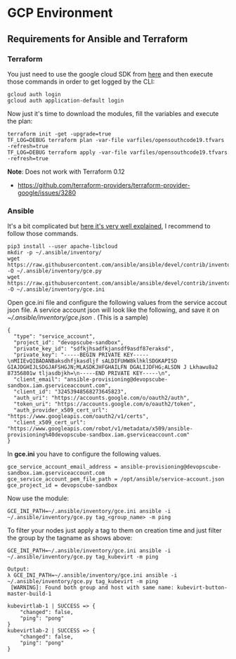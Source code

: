# GCP Environment

## Requirements for Ansible and Terraform

### Terraform

You just need to use the google cloud SDK from [here](https://cloud.google.com/sdk/downloads#yum) and then execute those commands in order to get logged by the CLI:
```
gcloud auth login
gcloud auth application-default login
```

Now just it's time to download the modules, fill the variables and execute the plan:
```
terraform init -get -upgrade=true
TF_LOG=DEBUG terraform plan -var-file varfiles/opensouthcode19.tfvars -refresh=true
TF_LOG=DEBUG terraform apply -var-file varfiles/opensouthcode19.tfvars -refresh=true
```

**Note**: Does not work with Terraform 0.12
- https://github.com/terraform-providers/terraform-provider-google/issues/3280

### Ansible

It's a bit complicated but [here it's very well explained](https://devopscube.com/ansible-dymanic-inventry-google-cloud/), I recommend to follow those commands.
```
pip3 install --user apache-libcloud
mkdir -p ~/.ansible/inventory/
wget https://raw.githubusercontent.com/ansible/ansible/devel/contrib/inventory/gce.py -O ~/.ansible/inventory/gce.py
wget https://raw.githubusercontent.com/ansible/ansible/devel/contrib/inventory/gce.ini -O ~/.ansible/inventory/gce.ini
```

Open gce.ini file and configure the following values from the service accout json file. A service account json will look like the following, and save it on _~/.ansible/inventory/gce.json_ . (This is a sample)
```
{
  "type": "service_account",
  "project_id": "devopscube-sandbox",
  "private_key_id": "sdfkjhsadfkjansdf9asdf87eraksd",
  "private_key": "-----BEGIN PRIVATE KEY-----\nMIIEvQIBADANBaksdhfjkasdljf sALDIFUHW8klhklSDGKAPISD GIAJDGHIJLSDGJAFSHGJN;MLASDKJHFGHAILFN DGALIJDFHG;ALSDN J Lkhawu8a2 87356801w tljasdbjkh=\n-----END PRIVATE KEY-----\n",
  "client_email": "ansible-provisioning@devopscube-sandbox.iam.gserviceaccount.com",
  "client_id": "32453948568273645823",
  "auth_uri": "https://accounts.google.com/o/oauth2/auth",
  "token_uri": "https://accounts.google.com/o/oauth2/token",
  "auth_provider_x509_cert_url": "https://www.googleapis.com/oauth2/v1/certs",
  "client_x509_cert_url": "https://www.googleapis.com/robot/v1/metadata/x509/ansible-provisioning%40devopscube-sandbox.iam.gserviceaccount.com"
}
```

In **gce.ini** you have to configure the following values.
```
gce_service_account_email_address = ansible-provisioning@devopscube-sandbox.iam.gserviceaccount.com
gce_service_account_pem_file_path = /opt/ansible/service-account.json
gce_project_id = devopscube-sandbox
```

Now use the module:
```
GCE_INI_PATH=~/.ansible/inventory/gce.ini ansible -i ~/.ansible/inventory/gce.py tag_<group_name> -m ping
```

To filter your nodes just apply a tag to them on creation time and just filter the group by the tagname as shows above:
```
GCE_INI_PATH=~/.ansible/inventory/gce.ini ansible -i ~/.ansible/inventory/gce.py tag_kubevirt -m ping

Output:
λ GCE_INI_PATH=~/.ansible/inventory/gce.ini ansible -i ~/.ansible/inventory/gce.py tag_kubevirt -m ping
 [WARNING]: Found both group and host with same name: kubevirt-button-master-build-1

kubevirtlab-1 | SUCCESS => {
    "changed": false,
    "ping": "pong"
}
kubevirtlab-2 | SUCCESS => {
    "changed": false,
    "ping": "pong"
}
```
